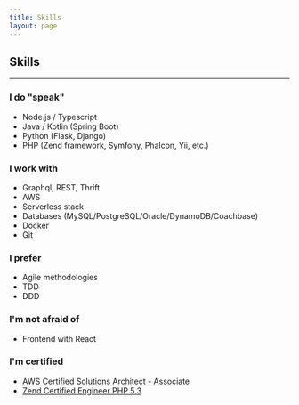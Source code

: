 ```yaml
---
title: Skills
layout: page
---
```


## Skills
--------

### I do "speak"
 - Node.js / Typescript
 - Java / Kotlin (Spring Boot)
 - Python (Flask, Django)
 - PHP (Zend framework, Symfony, Phalcon, Yii, etc.)

### I work with
 - Graphql, REST, Thrift
 - AWS
 - Serverless stack
 - Databases (MySQL/PostgreSQL/Oracle/DynamoDB/Coachbase)
 - Docker
 - Git


### I prefer
 - Agile methodologies
 - TDD
 - DDD


### I'm not afraid of
 - Frontend with React


### I'm certified
 - [AWS Certified Solutions Architect - Associate](https://www.certmetrics.com/amazon/public/badge.aspx?i=1&t=c&d=2018-03-29&ci=AWS00403056)
 - [Zend Certified Engineer PHP 5.3](http://www.zend.com/en/yellow-pages/ZEND021374) 
